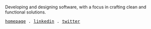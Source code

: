 Developing and designing software, with a focus in crafting clean and functional solutions.

<samp>
    <a href="https://lucaspassini.vercel.app">homepage</a> .
    <a href="https://www.linkedin.com/in/lucaspassini">linkedin</a> .
    <a href="https://twitter.com/lucaspassini_">twitter</a> 
</samp>

